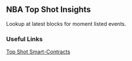 ## NBA Top Shot Insights
Lookup at latest blocks for moment listed events. 

### Useful Links
[Top Shot Smart-Contracts](https://github.com/dapperlabs/nba-smart-contracts)